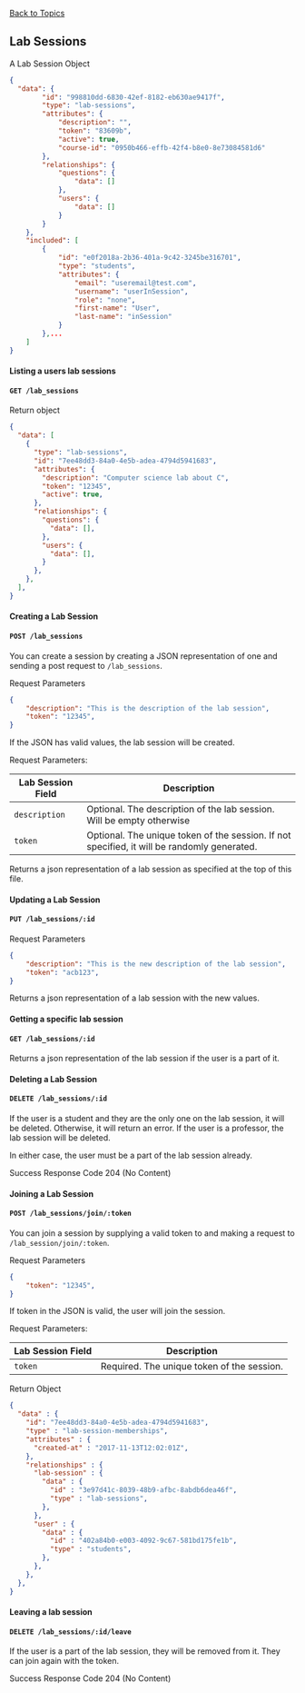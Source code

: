 [Back to Topics](APIDOC.md)

## Lab Sessions

A Lab Session Object
```json
{
  "data": {
        "id": "998810dd-6830-42ef-8182-eb630ae9417f",
        "type": "lab-sessions",
        "attributes": {
            "description": "",
            "token": "83609b",
            "active": true,
            "course-id": "0950b466-effb-42f4-b8e0-8e73084581d6"
        },
        "relationships": {
            "questions": {
                "data": []
            },
            "users": {
                "data": []
            }
        }
    },
    "included": [
        {
            "id": "e0f2018a-2b36-401a-9c42-3245be316701",
            "type": "students",
            "attributes": {
                "email": "useremail@test.com",
                "username": "userInSession",
                "role": "none",
                "first-name": "User",
                "last-name": "inSession"
            }
        },...
    ]
}
```

#### Listing a users lab sessions
#### `GET /lab_sessions`

Return object
```json
{
  "data": [
    {
      "type": "lab-sessions",
      "id": "7ee48dd3-84a0-4e5b-adea-4794d5941683",
      "attributes": {
        "description": "Computer science lab about C",
        "token": "12345",
        "active": true,
      },
      "relationships": {
        "questions": {
          "data": [],
        },
        "users": {
          "data": [],
        }
      },
    },
  ],
}
```

#### Creating a Lab Session
#### `POST /lab_sessions`

You can create a session by creating a JSON representation of one and sending a post request to `/lab_sessions`.

Request Parameters
```json
{
    "description": "This is the description of the lab session",
    "token": "12345",
}
```

If the JSON has valid values, the lab session will be created.

Request Parameters:

| Lab Session Field | Description |
|-------|-------------|
| `description` | Optional. The description of the lab session. Will be empty otherwise |
| `token` | Optional. The unique token of the session. If not specified, it will be randomly generated. |

Returns a json representation of a lab session as specified at the top of this file.

#### Updating a Lab Session
#### `PUT /lab_sessions/:id`

Request Parameters
```json
{
    "description": "This is the new description of the lab session",
    "token": "acb123",
}
```

Returns a json representation of a lab session with the new values.

#### Getting a specific lab session
#### `GET /lab_sessions/:id`

Returns a json representation of the lab session if the user is a part of it.

#### Deleting a Lab Session
#### `DELETE /lab_sessions/:id`

If the user is a student and they are the only one on the lab session, it will be
deleted. Otherwise, it will return an error. If the user is a professor, the lab
session will be deleted.

In either case, the user must be a part of the lab session already.

Success Response Code 204 (No Content)

#### Joining a Lab Session
#### `POST /lab_sessions/join/:token`

You can join a session by supplying a valid token to and making a request to  `/lab_session/join/:token`.

Request Parameters
```json
{
    "token": "12345",
}
```

If token in the JSON is valid, the user will join the session.

Request Parameters:

| Lab Session Field | Description |
|-------|-------------|
| `token` | Required. The unique token of the session. |

Return Object

```json
{
  "data" : {
    "id": "7ee48dd3-84a0-4e5b-adea-4794d5941683",
    "type" : "lab-session-memberships",
    "attributes" : {
      "created-at" : "2017-11-13T12:02:01Z",
    },
    "relationships" : {
      "lab-session" : {
        "data" : {
          "id" : "3e97d41c-8039-48b9-afbc-8abdb6dea46f",
          "type" : "lab-sessions",
        },
      },
      "user" : {
        "data" : {
          "id" : "402a84b0-e003-4092-9c67-581bd175fe1b",
          "type" : "students",
        },
      },
    },
  },
}
```

#### Leaving a lab session
#### `DELETE /lab_sessions/:id/leave`

If the user is a part of the lab session, they will be removed from it. They can
join again with the token.

Success Response Code 204 (No Content)
